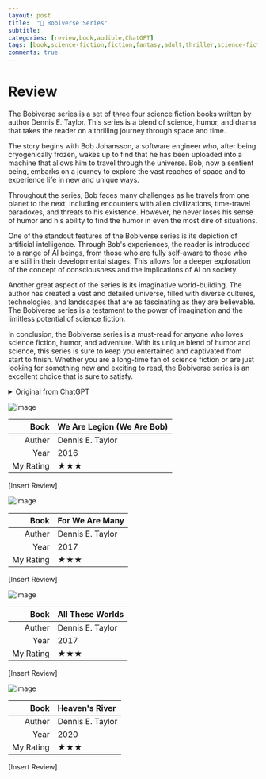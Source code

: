 ```yaml
---
layout: post
title:  "📖 Bobiverse Series"
subtitle:
categories: [review,book,audible,ChatGPT]
tags: [book,science-fiction,fiction,fantasy,adult,thriller,science-fiction-fantasy,mystery,adventure,comedy,audible,ChatGPT,dennis e. taylor]
comments: true
---
```


# Review

The Bobiverse series is a set of ~~three~~ four science fiction books written by author Dennis E. Taylor. This series is a blend of science, humor, and drama that takes the reader on a thrilling journey through space and time.

The story begins with Bob Johansson, a software engineer who, after being cryogenically frozen, wakes up to find that he has been uploaded into a machine that allows him to travel through the universe. Bob, now a sentient being, embarks on a journey to explore the vast reaches of space and to experience life in new and unique ways.

Throughout the series, Bob faces many challenges as he travels from one planet to the next, including encounters with alien civilizations, time-travel paradoxes, and threats to his existence. However, he never loses his sense of humor and his ability to find the humor in even the most dire of situations.

One of the standout features of the Bobiverse series is its depiction of artificial intelligence. Through Bob's experiences, the reader is introduced to a range of AI beings, from those who are fully self-aware to those who are still in their developmental stages. This allows for a deeper exploration of the concept of consciousness and the implications of AI on society.

Another great aspect of the series is its imaginative world-building. The author has created a vast and detailed universe, filled with diverse cultures, technologies, and landscapes that are as fascinating as they are believable. The Bobiverse series is a testament to the power of imagination and the limitless potential of science fiction.

In conclusion, the Bobiverse series is a must-read for anyone who loves science fiction, humor, and adventure. With its unique blend of humor and science, this series is sure to keep you entertained and captivated from start to finish. Whether you are a long-time fan of science fiction or are just looking for something new and exciting to read, the Bobiverse series is an excellent choice that is sure to satisfy.


<details>
  <summary>Original from ChatGPT</summary>

## prompt
```
write a blog post about the book series "Bobiverse"
```
## response

```
The Bobiverse series is a set of three science fiction books written by author Dennis E. Taylor. This series is a blend of science, humor, and drama that takes the reader on a thrilling journey through space and time.

The story begins with Bob Johansson, a software engineer who, after being cryogenically frozen, wakes up to find that he has been uploaded into a machine that allows him to travel through the universe. Bob, now a sentient being, embarks on a journey to explore the vast reaches of space and to experience life in new and unique ways.

Throughout the series, Bob faces many challenges as he travels from one planet to the next, including encounters with alien civilizations, time-travel paradoxes, and threats to his existence. However, he never loses his sense of humor and his ability to find the humor in even the most dire of situations.

One of the standout features of the Bobiverse series is its depiction of artificial intelligence. Through Bob's experiences, the reader is introduced to a range of AI beings, from those who are fully self-aware to those who are still in their developmental stages. This allows for a deeper exploration of the concept of consciousness and the implications of AI on society.

Another great aspect of the series is its imaginative world-building. The author has created a vast and detailed universe, filled with diverse cultures, technologies, and landscapes that are as fascinating as they are believable. The Bobiverse series is a testament to the power of imagination and the limitless potential of science fiction.

In conclusion, the Bobiverse series is a must-read for anyone who loves science fiction, humor, and adventure. With its unique blend of humor and science, this series is sure to keep you entertained and captivated from start to finish. Whether you are a long-time fan of science fiction or are just looking for something new and exciting to read, the Bobiverse series is an excellent choice that is sure to satisfy.
```

---
</details>

![image](https://i.gr-assets.com/images/S/compressed.photo.goodreads.com/books/1493518741l/35014337._SY475_.jpg)

Book|We Are Legion (We Are Bob)
--:|:--
Auther|Dennis E. Taylor
Year|2016
My Rating|★★★

[Insert Review]

![image](https://i.gr-assets.com/images/S/compressed.photo.goodreads.com/books/1654566852l/34153598._SY475_.jpg)

Book|For We Are Many
--:|:--
Auther|Dennis E. Taylor
Year|2017
My Rating|★★★

[Insert Review]

![image](https://i.gr-assets.com/images/S/compressed.photo.goodreads.com/books/1654566914l/35506021._SY475_.jpg)

Book|All These Worlds
--:|:--
Auther|Dennis E. Taylor
Year|2017
My Rating|★★★

[Insert Review]

![image](https://i.gr-assets.com/images/S/compressed.photo.goodreads.com/books/1606617336l/56078386._SY475_.jpg)

Book|Heaven's River
--:|:--
Auther|Dennis E. Taylor
Year|2020
My Rating|★★★

[Insert Review]